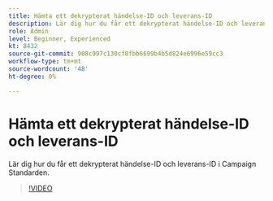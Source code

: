 ```yaml
---
title: Hämta ett dekrypterat händelse-ID och leverans-ID
description: Lär dig hur du får ett dekrypterat händelse-ID och leverans-ID i Campaign Standarden.
role: Admin
level: Beginner, Experienced
kt: 8432
source-git-commit: 908c997c130cf0fbb6699b4b5d824e6996e59cc3
workflow-type: tm+mt
source-wordcount: '48'
ht-degree: 0%

---
```



# Hämta ett dekrypterat händelse-ID och leverans-ID

Lär dig hur du får ett dekrypterat händelse-ID och leverans-ID i Campaign Standarden.

>[!VIDEO](https://video.tv.adobe.com/v/335989?quality=12)
